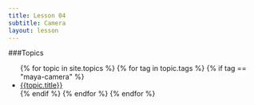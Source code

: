 ```yaml
---
title: Lesson 04
subtitle: Camera
layout: lesson
---
```


###Topics
<ul>
 {% for topic in site.topics %}
   {% for tag in topic.tags %}
       {% if tag == "maya-camera" %}
           <li><a href="{{ topic.url | prepend: site.baseurl }}">{{topic.title}}</a></li>
        {% endif %}
   {% endfor %}
 {% endfor %}
</ul>
